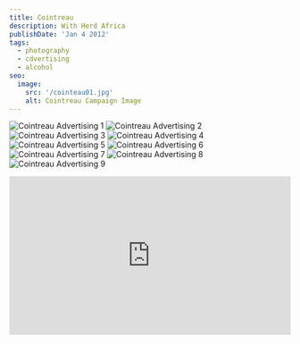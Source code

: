 ```yaml
---
title: Cointreau
description: With Herd Africa
publishDate: 'Jan 4 2012'
tags:
  - photography
  - cdvertising
  - alcohol
seo:
  image:
    src: '/cointeau01.jpg'
    alt: Cointreau Campaign Image
---
```


![Cointreau Advertising 1](/cointeau01.jpg)
![Cointreau Advertising 2](/cointreau2.jpg)
![Cointreau Advertising 3](/cointreau3.jpg)
![Cointreau Advertising 4](/cointreau4.jpg)
![Cointreau Advertising 5](/cointreau5.jpg)
![Cointreau Advertising 6](/cointreau6.jpg)
![Cointreau Advertising 7](/cointreau7.jpg)
![Cointreau Advertising 8](/cointreau8.jpg)
![Cointreau Advertising 9](/cointreau9.jpg)

<style>
  .fullwidth-video-container {
    position: relative;
    width: 100%;
    padding-bottom: 56.25%; /* 16:9 Aspect Ratio */
    height: 0;
    overflow: hidden;
    margin-bottom: 2rem;
  }

  .fullwidth-video-container iframe {
    position: absolute;
    top: 0;
    left: 0;
    width: 100%;
    height: 100%;
    border: 0;
  }
</style>

<div class="fullwidth-video-container">
  <iframe src="https://www.youtube.com/embed/k9I9GgQ993k?si=hgvqFwIH0k3N5pnH" title="YouTube video player" allow="accelerometer; autoplay; clipboard-write; encrypted-media; gyroscope; picture-in-picture; web-share" referrerpolicy="strict-origin-when-cross-origin" allowfullscreen></iframe>
</div>
